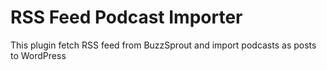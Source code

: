 RSS Feed Podcast Importer
====================================


This plugin fetch RSS feed from BuzzSprout and import podcasts as posts to WordPress

